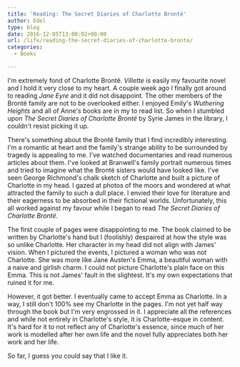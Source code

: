 ```yaml
---
title: 'Reading: The Secret Diaries of Charlotte Brontë'
author: Edel
type: blog
date: 2016-12-05T13:00:02+00:00
url: /life/reading-the-secret-diaries-of-charlotte-bronte/
categories:
  - Books

---
```

I'm extremely fond of Charlotte Brontë. _Villette_ is easily my favourite novel and I hold it very close to my heart. A couple week ago I finally got around to reading _Jane Eyre_ and it did not disappoint. The other members of the Brontë family are not to be overlooked either. I enjoyed Emily's _Wuthering Heights_ and all of Anne's books are in my to read list. So when I stumbled upon _The Secret Diaries of Charlotte Brontë_ by Syrie James in the library, I couldn't resist picking it up.

There's something about the Brontë family that I find incredibly interesting. I'm a romantic at heart and the family's strange ability to be surrounded by tragedy is appealing to me. I've watched documentaries and read numerous articles about them. I've looked at Branwell's family portrait numerous times and tried to imagine what the Brontë sisters would have looked like. I've seen George Richmond's chalk sketch of Charlotte and built a picture of Charlotte in my head. I gazed at photos of the moors and wondered at what attracted the family to such a dull place. I envied their love for literature and their eagerness to be absorbed in their fictional worlds. Unfortunately, this all worked against my favour while I began to read _The Secret Diaries of Charlotte Brontë_.

The first couple of pages were disappointing to me. The book claimed to be written by Charlotte's hand but I (foolishly) despaired at how the style was so unlike Charlotte. Her character in my head did not align with James' vision. When I pictured the events, I pictured a woman who was not Charlotte. She was more like Jane Austen's Emma, a beautiful woman with a naive and girlish charm. I could not picture Charlotte's plain face on this Emma. This is not James' fault in the slightest. It's my own expectations that ruined it for me.

However, it got better. I eventually came to accept Emma as Charlotte. In a way, I still don't 100% see my Charlotte in the pages. I'm not yet half way through the book but I'm very engrossed in it. I appreciate all the references and while not entirely in Charlotte's style, it is Charlotte-esque in content. It's hard for it to not reflect any of Charlotte's essence, since much of her work is modelled after her own life and the novel fully appreciates both her work and her life.

So far, I guess you could say that I like it.


